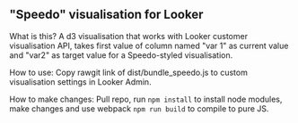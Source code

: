 ## "Speedo" visualisation for Looker

What is this?
A d3 visualisation that works with Looker customer visualisation API, takes first value of column named "var 1" as current value and "var2" as target value for a Speedo-styled visualisation.

How to use:
Copy rawgit link of dist/bundle_speedo.js to custom visualisation settings in Looker Admin.

How to make changes:
Pull repo, run `npm install` to install node modules, make changes and use webpack `npm run build` to compile to pure JS.

